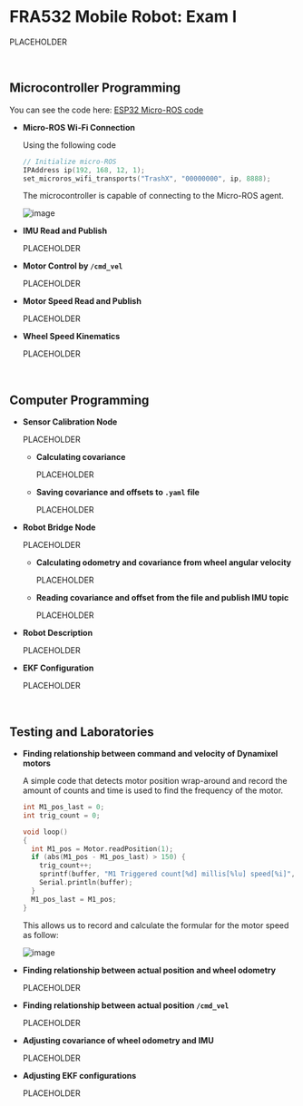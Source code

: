 # FRA532 Mobile Robot: Exam I

PLACEHOLDER

<br>

## Microcontroller Programming

You can see the code here: [ESP32 Micro-ROS code](https://github.com/Nopparuj-an/FRA532EXAM_WS/blob/master/src/micro-ros_publisher/src/main.cpp)

- **Micro-ROS Wi-Fi Connection**

    Using the following code
  
    ```cpp
    // Initialize micro-ROS
    IPAddress ip(192, 168, 12, 1);
    set_microros_wifi_transports("TrashX", "00000000", ip, 8888);
    ```
    
    The microcontroller is capable of connecting to the Micro-ROS agent.
  
    ![image](https://github.com/Nopparuj-an/FRA532EXAM_WS/assets/47713359/bb2bea8a-add6-4df5-b29c-450aaf60f8c7)

- **IMU Read and Publish**

    PLACEHOLDER

- **Motor Control by `/cmd_vel`**

    PLACEHOLDER

- **Motor Speed Read and Publish**

    PLACEHOLDER

- **Wheel Speed Kinematics**

    PLACEHOLDER

<br>

## Computer Programming

- **Sensor Calibration Node**

    PLACEHOLDER
  
    - **Calculating covariance**
 
        PLACEHOLDER
      
    - **Saving covariance and offsets to `.yaml` file**
 
        PLACEHOLDER

- **Robot Bridge Node**

    PLACEHOLDER
  
    - **Calculating odometry and covariance from wheel angular velocity**
 
        PLACEHOLDER
      
    - **Reading covariance and offset from the file and publish IMU topic**
 
        PLACEHOLDER

- **Robot Description**

    PLACEHOLDER

- **EKF Configuration**

    PLACEHOLDER

<br>

## Testing and Laboratories

- **Finding relationship between command and velocity of Dynamixel motors**

    A simple code that detects motor position wrap-around and record the amount of counts and time is used to find the frequency of the motor.
  
    ```cpp
    int M1_pos_last = 0;
    int trig_count = 0;
    
    void loop() 
    {
      int M1_pos = Motor.readPosition(1);
      if (abs(M1_pos - M1_pos_last) > 150) {
        trig_count++;
        sprintf(buffer, "M1 Triggered count[%d] millis[%lu] speed[%i]", trig_count, millis(), Motor.readSpeed(1));
        Serial.println(buffer);
      }
      M1_pos_last = M1_pos;
    }
    ```
    This allows us to record and calculate the formular for the motor speed as follow:

    ![image](https://github.com/Nopparuj-an/FRA532EXAM_WS/assets/47713359/2b8b7c23-bc8f-4e88-9a38-10a52e235492)
  
- **Finding relationship between actual position and wheel odometry**

  PLACEHOLDER

- **Finding relationship between actual position `/cmd_vel`**

  PLACEHOLDER

- **Adjusting covariance of wheel odometry and IMU**

  PLACEHOLDER

- **Adjusting EKF configurations**

  PLACEHOLDER
